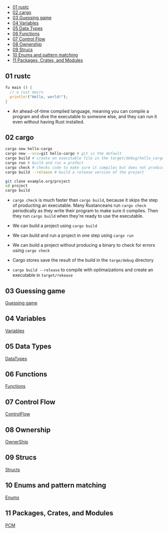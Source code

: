 #

- [01 rustc](#01-rustc)
- [02 cargo](#02-cargo)
- [03 Guessing game](#03-guessing-game)
- [04 Variables](#04-variables)
- [05 Data Types](#05-data-types)
- [06 Functions](#06-functions)
- [07 Control Flow](#07-control-flow)
- [08 Ownership](#08-ownership)
- [09 Strucs](#09-strucs)
- [10 Enums and pattern matching](#10-enums-and-pattern-matching)
- [11 Packages, Crates, and Modules](#11-packages-crates-and-modules)

## 01 rustc

```rs
fu main () {
  // a rust macro
  println!("Hello, world!");
}
```

- An ahead-of-time compiled language, meaning you can compile a program and dive the executable to someone else, and they can run it even without having Rust installed.

## 02 cargo

```sh
cargo new hello-cargo
cargo new --vcs=git hello-cargo # git is the default
cargo build # create an executable file in the target/debug/hello_cargo directory
cargo run # build and run a profect
cargo check # checks code to make sure it compiles but does not produce an executable
cargo build --release # build a release version of the project
```

```sh
git clone example.org/project
cd project
cargo build
```

- `cargo check` is much faster than `cargo build`, because it skips the step of producting an executable. Many Rustanceans run `cargo check` periodically as they write their program to make sure it compiles. Then they run `cargo build` when they're ready to use the executable.

- We can build a project using `cargo build`
- We can build and run a project in one step using `cargo run`
- We can build a project without producing a binary to check for errors using `cargo check`
- Cargo stores save the result of the build in the `targe/debug` directory
- `cargo build --release` to compile with optimaizations and create an executable in `target/rekease`

## 03 Guessing game

[Guessing game](./Guessing_game.md)

## 04 Variables

[Variables](./Variables.md)

## 05 Data Types

[DataTypes](./DataTypes.md)

## 06 Functions

[Functions](./Functions.md)

## 07 Control Flow

[ControlFlow](./ControlFlow.md)

## 08 Ownership

[OwnerShip](./OwnerShip.md)

## 09 Strucs

[Structs](./Struct.md)

## 10 Enums and pattern matching

[Enums](./Enums.md)

## 11 Packages, Crates, and Modules

[PCM](./PCM.md)
